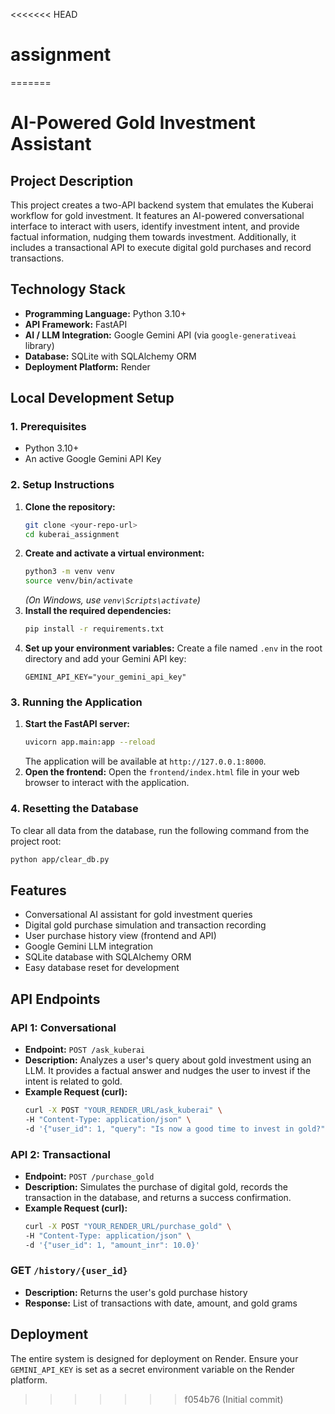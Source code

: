 <<<<<<< HEAD
# assignment
=======
# AI-Powered Gold Investment Assistant

## Project Description

This project creates a two-API backend system that emulates the Kuberai workflow for gold investment. It features an AI-powered conversational interface to interact with users, identify investment intent, and provide factual information, nudging them towards investment. Additionally, it includes a transactional API to execute digital gold purchases and record transactions.

## Technology Stack

*   **Programming Language:** Python 3.10+
*   **API Framework:** FastAPI
*   **AI / LLM Integration:** Google Gemini API (via `google-generativeai` library)
*   **Database:** SQLite with SQLAlchemy ORM
*   **Deployment Platform:** Render

## Local Development Setup

### 1. Prerequisites
- Python 3.10+
- An active Google Gemini API Key

### 2. Setup Instructions
1. **Clone the repository:**
    ```bash
    git clone <your-repo-url>
    cd kuberai_assignment
    ```
2. **Create and activate a virtual environment:**
    ```bash
    python3 -m venv venv
    source venv/bin/activate
    ```
    *(On Windows, use `venv\Scripts\activate`)*
3. **Install the required dependencies:**
    ```bash
    pip install -r requirements.txt
    ```
4. **Set up your environment variables:**
    Create a file named `.env` in the root directory and add your Gemini API key:
    ```
    GEMINI_API_KEY="your_gemini_api_key"
    ```

### 3. Running the Application
1. **Start the FastAPI server:**
    ```bash
    uvicorn app.main:app --reload
    ```
    The application will be available at `http://127.0.0.1:8000`.
2. **Open the frontend:**
    Open the `frontend/index.html` file in your web browser to interact with the application.

### 4. Resetting the Database
To clear all data from the database, run the following command from the project root:
```bash
python app/clear_db.py
```

## Features
- Conversational AI assistant for gold investment queries
- Digital gold purchase simulation and transaction recording
- User purchase history view (frontend and API)
- Google Gemini LLM integration
- SQLite database with SQLAlchemy ORM
- Easy database reset for development

## API Endpoints

### API 1: Conversational

*   **Endpoint:** `POST /ask_kuberai`
*   **Description:** Analyzes a user's query about gold investment using an LLM. It provides a factual answer and nudges the user to invest if the intent is related to gold.
*   **Example Request (curl):**
    ```bash
    curl -X POST "YOUR_RENDER_URL/ask_kuberai" \
    -H "Content-Type: application/json" \
    -d '{"user_id": 1, "query": "Is now a good time to invest in gold?"}'
    ```

### API 2: Transactional

*   **Endpoint:** `POST /purchase_gold`
*   **Description:** Simulates the purchase of digital gold, records the transaction in the database, and returns a success confirmation.
*   **Example Request (curl):**
    ```bash
    curl -X POST "YOUR_RENDER_URL/purchase_gold" \
    -H "Content-Type: application/json" \
    -d '{"user_id": 1, "amount_inr": 10.0}'
    ```

### GET `/history/{user_id}`
- **Description:** Returns the user's gold purchase history
- **Response:** List of transactions with date, amount, and gold grams

## Deployment

The entire system is designed for deployment on Render. Ensure your `GEMINI_API_KEY` is set as a secret environment variable on the Render platform.

>>>>>>> f054b76 (Initial commit)
